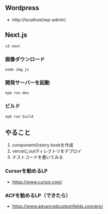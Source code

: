 ## Wordpress
- http://localhost/wp-admin/

## Next.js
```
cd next
```
### 画像ダウンロード
```
node img.js
```
### 開発サーバーを起動
```
npm run dev
```
### ビルド
```
npm run build
```

## やること
1. componentのstory bookを作成
1. vercelにoutディレクトリをデプロイ
1. テストコードを書いてみる

### Cursorを勧めるLP
- https://www.cursor.com/

### ACFを勧めるLP（できたら）
- https://www.advancedcustomfields.com/pro/
